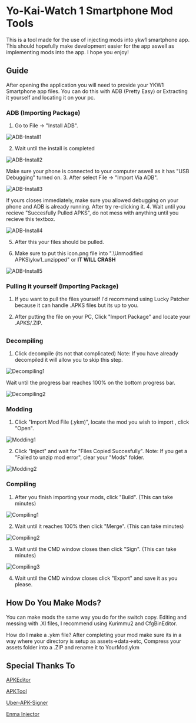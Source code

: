 # Yo-Kai-Watch 1 Smartphone Mod Tools
This is a tool made for the use of injecting mods into ykw1 smartphone app. This should hopefully make development easier for the app aswell as implementing mods into the app. I hope you enjoy!

## Guide
After opening the application you will need to provide your YKW1 Smartphone app files. You can do this with ADB (Pretty Easy) or Extracting it yourself and locating it on your pc.

### ADB (Importing Package)
1. Go to File -> "Install ADB".

![ADB-Install1](docs/1.png)

2. Wait until the install is completed

![ADB-Install2](docs/2.png)

Make sure your phone is connected to your computer aswell as it has "USB Debugging" turned on.
3. After select File -> "Import Via ADB".

![ADB-Install3](docs/3.png)

If yours closes immediately, make sure you allowed debugging on your phone and ADB is already running. After try re-clicking it.
4. Wait until you recieve "Succesfully Pulled APKS", do not mess with anything until you recieve this textbox.

![ADB-Install4](docs/4.png)

5. After this your files should be pulled.

6. Make sure to put this icon.png file into ".\Unmodified APKS\ykw1_unzipped" or **IT WILL CRASH**

![ADB-Install5](docs/icon.png)

### Pulling it yourself (Importing Package)
1. If you want to pull the files yourself I'd recommend using Lucky Patcher because it can handle .APKS files but its up to you.

2. After putting the file on your PC, Click "Import Package" and locate your .APKS/.ZIP.

##

### Decompiling

1. Click decompile (its not that complicated)
Note: If you have already decompiled it will allow you to skip this step.

![Decompiling1](docs/5.png)

Wait until the progress bar reaches 100% on the bottom progress bar.

![Decompiling2](docs/6.png)

### Modding
1. Click "Import Mod File (.ykm)", locate the mod you wish to import , click "Open".

![Modding1](docs/7.png)

2. Click "Inject" and wait for "Files Copied Succesfully".
Note: If you get a "Failed to unzip mod error", clear your "Mods" folder.

![Modding2](docs/8.png)

### Compiling
1. After you finish importing your mods, click "Build". (This can take minutes)

![Compiling1](docs/9.png)

2. Wait until it reaches 100% then click "Merge". (This can take minutes)

![Compiling2](docs/10.png)

3. Wait until the CMD window closes then click "Sign". (This can take minutes)

![Compiling3](docs/11.png)

4. Wait until the CMD window closes click "Export" and save it as you please.

## How Do You Make Mods?
You can make mods the same way you do for the switch copy. Editing and messing with .XI files, I recommend using Kurimmu2 and CfgBinEditor.

How do I make a .ykm file?
After completing your mod make sure its in a way where your directory is setup as assets->data->etc, Compress your assets folder into a .ZIP and rename it to YourMod.ykm

## Special Thanks To
[APKEditor](https://github.com/REAndroid/APKEditor)

[APKTool](https://github.com/iBotPeaches/Apktool)

[Uber-APK-Signer](https://github.com/patrickfav/uber-apk-signer)

[Enma Injector](https://github.com/NullGang/Enma-Injector/tree/main)
